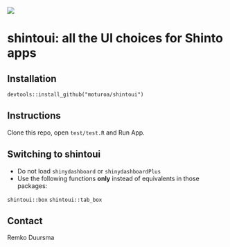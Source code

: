 ![](https://badgen.net/badge/shintolabs/utility/purple)
# shintoui: all the UI choices for Shinto apps


## Installation

```
devtools::install_github("moturoa/shintoui")
```


## Instructions

Clone this repo, open `test/test.R` and Run App.


## Switching to shintoui

- Do not load `shinydashboard` or `shinydashboardPlus`
- Use the following functions **only** instead of equivalents in those packages:

`shintoui::box`
`shintoui::tab_box`


## Contact

Remko Duursma
